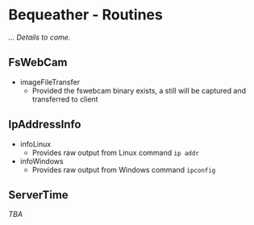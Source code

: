 # Bequeather - Routines
_... Details to come._

## FsWebCam
- imageFileTransfer
  - Provided the fswebcam binary exists, a still will be captured and transferred to client

## IpAddressInfo
- infoLinux
  - Provides raw output from Linux command `ip addr`
- infoWindows
  - Provides raw output from Windows command `ipconfig`

## ServerTime
_TBA_